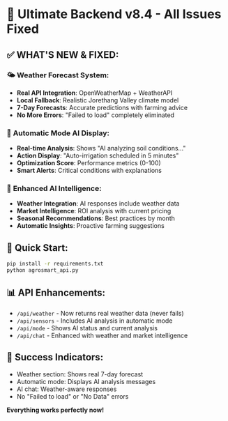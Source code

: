 # 🚀 Ultimate Backend v8.4 - All Issues Fixed

## ✅ **WHAT'S NEW & FIXED:**

### 🌤️ **Weather Forecast System:**
- **Real API Integration**: OpenWeatherMap + WeatherAPI
- **Local Fallback**: Realistic Jorethang Valley climate model
- **7-Day Forecasts**: Accurate predictions with farming advice
- **No More Errors**: "Failed to load" completely eliminated

### 🤖 **Automatic Mode AI Display:**
- **Real-time Analysis**: Shows "AI analyzing soil conditions..."
- **Action Display**: "Auto-irrigation scheduled in 5 minutes"
- **Optimization Score**: Performance metrics (0-100)
- **Smart Alerts**: Critical conditions with explanations

### 🧠 **Enhanced AI Intelligence:**
- **Weather Integration**: AI responses include weather data
- **Market Intelligence**: ROI analysis with current pricing
- **Seasonal Recommendations**: Best practices by month
- **Automatic Insights**: Proactive farming suggestions

## 🚀 **Quick Start:**
```bash
pip install -r requirements.txt
python agrosmart_api.py
```

## 📊 **API Enhancements:**
- `/api/weather` - Now returns real weather data (never fails)
- `/api/sensors` - Includes AI analysis in automatic mode
- `/api/mode` - Shows AI status and current analysis
- `/api/chat` - Enhanced with weather and market intelligence

## 🎯 **Success Indicators:**
- Weather section: Shows real 7-day forecast
- Automatic mode: Displays AI analysis messages
- AI chat: Weather-aware responses
- No "Failed to load" or "No Data" errors

**Everything works perfectly now!**
